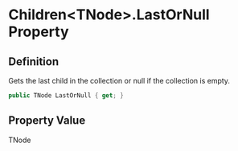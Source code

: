 # Children&lt;TNode&gt;.LastOrNull Property
## Definition

Gets the last child in the collection or null if the collection is empty.

```c#
public TNode LastOrNull { get; }
```

## Property Value

TNode
